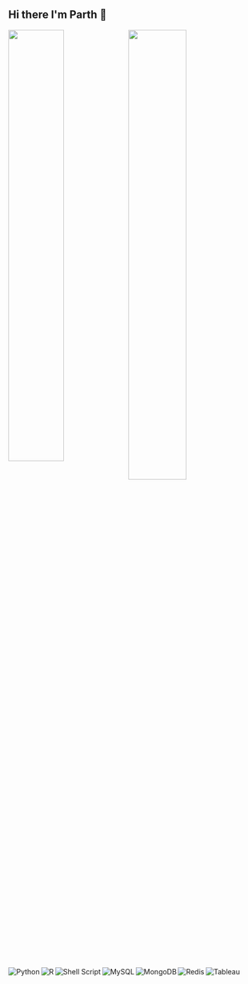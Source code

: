 ## Hi there I'm Parth 👋
<img align ='left' width = '47%' src ='https://github-readme-stats.vercel.app/api?username=PMAlik24&show_icons=true&theme=merko' />
<img align ='left' width = '48%' src ='https://github-readme-stats.vercel.app/api/top-langs/?username=Pmalik24&hide_progress=true)](https://github.com/anuraghazra/github-readme-stats' />

<img  align ='left' alt = 'Python' src = 'https://img.shields.io/badge/Python-FFD43B?style=for-the-badge&logo=python&logoColor=blue' />
<img  align ='left' alt = 'R' src = 'https://img.shields.io/badge/r-%23276DC3.svg?style=for-the-badge&logo=r&logoColor=white' />
<img  align ='left' alt = 'Shell Script' src = 'https://img.shields.io/badge/Shell_Script-121011?style=for-the-badge&logo=gnu-bash&logoColor=white' />
<img  align ='left' alt = 'MySQL' src = 'https://img.shields.io/badge/MySQL-005C84?style=for-the-badge&logo=mysql&logoColor=white' />
<img  align ='left' alt = 'MongoDB' src = 'https://img.shields.io/badge/MongoDB-%234ea94b.svg?style=for-the-badge&logo=mongodb&logoColor=white' />
<img  align ='left' alt = 'Redis' src = 'https://img.shields.io/badge/redis-%23DD0031.svg?style=for-the-badge&logo=redis&logoColor=white' />
<img  align ='left' alt = 'Tableau' src = 'https://img.shields.io/badge/Tableau-E97627?style=for-the-badge&logo=Tableau&logoColor=white' />
